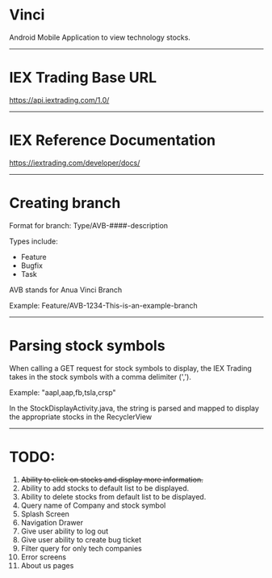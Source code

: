 # Vinci
Android Mobile Application to view technology stocks.

-----------------------------------------------------------

# IEX Trading Base URL

https://api.iextrading.com/1.0/

-----------------------------------------------------------
 
# IEX Reference Documentation

https://iextrading.com/developer/docs/

-----------------------------------------------------------

# Creating branch

Format for branch: Type/AVB-####-description

Types include:
  - Feature
  - Bugfix
  - Task
  
 AVB stands for Anua Vinci Branch
 
 Example: Feature/AVB-1234-This-is-an-example-branch
 
-----------------------------------------------------------

# Parsing stock symbols

When calling a GET request for stock symbols to display, the IEX Trading takes in the stock symbols with a comma delimiter (',').

Example: "aapl,aap,fb,tsla,crsp"

In the StockDisplayActivity.java, the string is parsed and mapped to display the appropriate stocks in the RecyclerView

-----------------------------------------------------------

# TODO:

1. ~~Ability to click on stocks and display more information.~~
2. Ability to add stocks to default list to be displayed.
3. Ability to delete stocks from default list to be displayed.
4. Query name of Company and stock symbol
5. Splash Screen
6. Navigation Drawer
7. Give user ability to log out
8. Give user ability to create bug ticket
9. Filter query for only tech companies
10. Error screens 
11. About us pages

